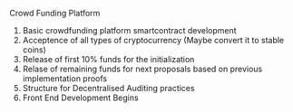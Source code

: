 Crowd Funding Platform

1. Basic crowdfunding platform smartcontract development 
2. Acceptence of all types of cryptocurrency (Maybe convert it to stable coins)
3. Release of first 10% funds for the initialization 
4. Relase of remaining funds for next proposals based on previous implementation proofs
5. Structure for Decentralised Auditing practices
6. Front End Development Begins
